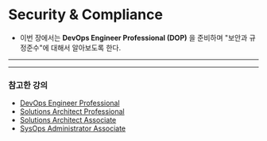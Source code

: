 # Security & Compliance

- 이번 장에서는 **DevOps Engineer Professional (DOP)** 을 준비하며 "보안과 규정준수"에 대해서 알아보도록 한다.

---




























---

### 참고한 강의

- [DevOps Engineer Professional](https://www.udemy.com/course/aws-certified-devops-engineer-professional-korean)
- [Solutions Architect Professional](https://www.udemy.com/course/aws-solutions-architect-professional)
- [Solutions Architect Associate](https://www.udemy.com/course/best-aws-certified-solutions-architect-associate)
- [SysOps Administrator Associate](https://www.udemy.com/course/ultimate-aws-certified-sysops-administrator-associate)